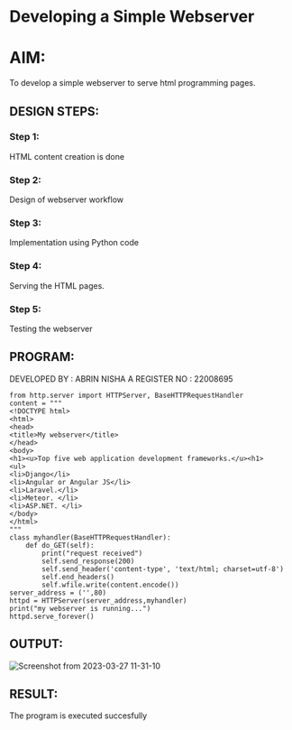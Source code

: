 # Developing a Simple Webserver

# AIM:

To develop a simple webserver to serve html programming pages.

## DESIGN STEPS:

### Step 1:

HTML content creation is done

### Step 2:

Design of webserver workflow

### Step 3:

Implementation using Python code

### Step 4:

Serving the HTML pages.

### Step 5:

Testing the webserver

## PROGRAM:

DEVELOPED BY : ABRIN NISHA A
REGISTER NO : 22008695
```
from http.server import HTTPServer, BaseHTTPRequestHandler
content = """
<!DOCTYPE html>
<html>
<head>
<title>My webserver</title>
</head>
<body>
<h1><u>Top five web application development frameworks.</u><h1>
<ul>
<li>Django</li>
<li>Angular or Angular JS</li>
<li>Laravel.</li>
<li>Meteor. </li>
<li>ASP.NET. </li>
</body>
</html>
"""
class myhandler(BaseHTTPRequestHandler):
    def do_GET(self):
        print("request received")
        self.send_response(200)
        self.send_header('content-type', 'text/html; charset=utf-8')
        self.end_headers()
        self.wfile.write(content.encode())
server_address = ('',80)
httpd = HTTPServer(server_address,myhandler)
print("my webserver is running...")
httpd.serve_forever()
```

## OUTPUT:

![Screenshot from 2023-03-27 11-31-10](https://user-images.githubusercontent.com/118889454/227855644-1315487a-ad84-451b-a914-1d5cea299ef3.png)

## RESULT:
The program is executed succesfully
